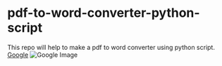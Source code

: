 # pdf-to-word-converter-python-script
This repo will help to make a pdf to word converter using python script. <a href="http://google.com">Google</a>
![Google Image](https://pngimg.com/uploads/letter_g/letter_g_PNG27.png)
